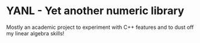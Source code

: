 # YANL - Yet another numeric library

Mostly an academic project to experiment with C++ features and to dust off my linear algebra skills!